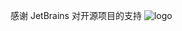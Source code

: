 感谢 JetBrains 对开源项目的支持
 ![logo](https://user-images.githubusercontent.com/8643542/160519107-199319dc-e1cf-4079-94b7-01b6b8d23aa6.png)

